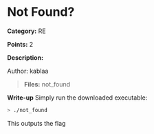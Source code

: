 # Not Found?
**Category:** RE

**Points:** 2

**Description:**

Author: kablaa

> **Files:** not_found

**Write-up**
Simply run the downloaded executable:
```bash
> ./not_found
```
This outputs the flag
